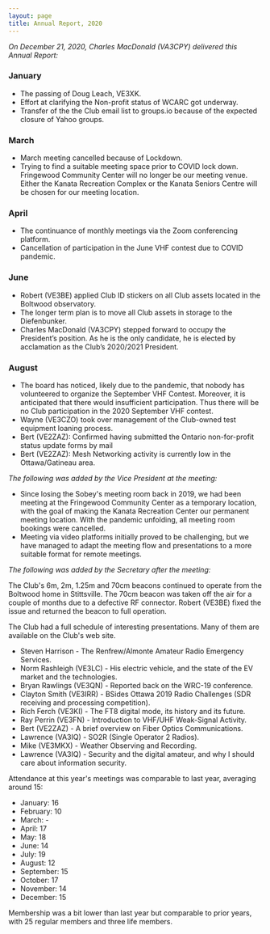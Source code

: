 ```yaml
---
layout: page
title: Annual Report, 2020
---
```


*On December 21, 2020, Charles MacDonald (VA3CPY) delivered this Annual Report:*


### January 
- The passing of Doug Leach, VE3XK.
- Effort at clarifying the Non-profit status of WCARC got underway.
- Transfer of the the Club email list to groups.io because of the expected closure of Yahoo groups.

### March
- March meeting cancelled because of Lockdown.
- Trying to find a suitable meeting space prior to COVID lock down. Fringewood Community Center will no longer be our meeting venue. Either the Kanata Recreation Complex or the Kanata Seniors Centre will be chosen for our meeting location. 

### April
-  The continuance of monthly meetings via the Zoom conferencing platform.
-  Cancellation of participation in the June VHF contest due to COVID pandemic.

### June 
- Robert (VE3BE) applied Club ID stickers on all Club assets located in the Boltwood observatory.
- The longer term plan is to move all Club assets in storage to the Diefenbunker. 
- Charles MacDonald (VA3CPY) stepped forward to occupy the President’s position. As he is the only candidate, he is elected by acclamation as the Club’s 2020/2021 President.

### August 
- The board has noticed, likely due to the pandemic, that nobody has volunteered to organize the September VHF Contest. Moreover, it is anticipated that there would insufficient participation. Thus there will be no Club participation in the 2020 September VHF contest.
- Wayne (VE3CZO) took over management of the Club-owned test equipment loaning process. 
- Bert (VE2ZAZ): Confirmed having submitted the Ontario non-for-profit status update forms by mail 
- Bert (VE2ZAZ): Mesh Networking activity is currently low in the Ottawa/Gatineau area. 

*The following was added by the Vice President at the meeting:*

- Since losing the Sobey's meeting room back in 2019, we had been meeting at the Fringewood Community Center as a temporary location, with the goal of making the Kanata Recreation Center our permanent meeting location. With the pandemic unfolding, all meeting room bookings were cancelled.
- Meeting via video platforms initially proved to be challenging, but we have managed to adapt the meeting flow and presentations to a more suitable format for remote meetings.

*The following was added by the Secretary after the meeting:*

The Club's 6m, 2m, 1.25m and 70cm beacons continued to operate from the Boltwood home in Stittsville. The 70cm beacon was taken off the air for a couple of months due to a defective RF connector. Robert (VE3BE) fixed the issue and returned the beacon to full operation.

The Club had a full schedule of interesting presentations. Many of them are available on the Club's web site.

* Steven Harrison - The Renfrew/Almonte Amateur Radio Emergency Services. 
* Norm Rashleigh (VE3LC) - His electric vehicle, and the state of the EV market and the technologies.
* Bryan Rawlings (VE3QN) - Reported back on the WRC-19 conference.
* Clayton Smith (VE3IRR) - BSides Ottawa 2019 Radio Challenges (SDR receiving and processing competition).
* Rich Ferch (VE3KI) - The FT8 digital mode, its history and its future.
* Ray Perrin (VE3FN) - Introduction to VHF/UHF Weak-Signal Activity.
* Bert (VE2ZAZ) - A brief overview on Fiber Optics Communications.
* Lawrence (VA3IQ) - SO2R (Single Operator 2 Radios).
* Mike (VE3MKX) - Weather Observing and Recording.
* Lawrence (VA3IQ) - Security and the digital amateur, and why I should care about information security.

Attendance at this year's meetings was comparable to last year, averaging around 15:

* January: 16
* February: 10
* March: -
* April: 17
* May: 18
* June: 14
* July: 19
* August: 12
* September: 15
* October: 17
* November: 14
* December: 15

Membership was a bit lower than last year but comparable to prior years, with 25 regular members and three life members.
